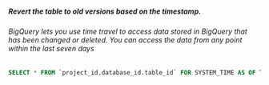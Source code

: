 ##### Revert the table to old versions based on the timestamp.
###### BigQuery lets you use time travel to access data stored in BigQuery that has been changed or deleted. You can access the data from any point within the last seven days

```SQL
SELECT * FROM `project_id.database_id.table_id` FOR SYSTEM_TIME AS OF TIMESTAMP_SUB(CURRENT_TIMESTAMP(), INTERVAL 200 minute)
```
